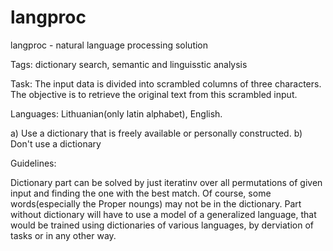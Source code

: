 langproc
========

langproc - natural language processing solution

Tags: dictionary search, semantic and linguisstic analysis

Task: The input data is divided into scrambled columns of three characters.
The objective is to retrieve the original text from this scrambled input.

Languages: Lithuanian(only latin alphabet), English.

  a) Use a dictionary that is freely available or personally constructed.
  b) Don't use a dictionary
  
Guidelines: 

  Dictionary part can be solved by just iteratinv over all permutations of given input
and finding the one with the best match. Of course, some words(especially the Proper noungs)
may not be in the dictionary.
  Part without dictionary will have to use a model of a generalized language, that would be
trained using dictionaries of various languages, by derviation of tasks or in any other way. 
